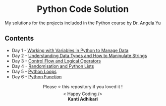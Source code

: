 
<h1 align="center"> Python Code Solution </h1>

<p align="center">
My solutions for the projects included in the Python course by <a href="https://www.udemy.com/course/100-days-of-code/" title="100 Days of Code: The Complete Python Pro Bootcamp for 2022" target="_blank">Dr. Angela Yu</a>
</p>

## Contents
* Day 1 - [Working with Variables in Python to Manage Data](https://github.com/KantiAdhikari/Python-code-solution/tree/main/Day%201)
* Day 2 - [Understanding Data Types and How to Manipulate Strings](https://github.com/KantiAdhikari/Python-code-solution/tree/main/Day%202)
* Day 3 - [Control Flow and Logical Operators](https://github.com/KantiAdhikari/Python-code-solution/tree/main/Day%203)
* Day 4 - [Randomisation and Python Lists](https://github.com/KantiAdhikari/Python-code-solution/tree/main/Day%204)
* Day 5 - [Python Loops](https://github.com/KantiAdhikari/Python-code-solution/tree/main/Day%205)
* Day 6 - [Python Function](https://github.com/KantiAdhikari/Python-code-solution/tree/main/Day%206)
<p align="center">
Please ⭐ this repository if you loved it !
<br>
< Happy Coding />
<br>
<b>Kanti Adhikari<b>
<br>
</p>
